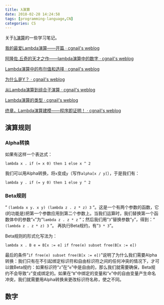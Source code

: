 ```yaml
---
title: λ演算
date: 2018-02-28 14:24:58
tags: [programming-language,CN]
categories: CS
---
```




关于[λ演算](https://zh.wikipedia.org/zh-sg/%CE%9B%E6%BC%94%E7%AE%97)的一些学习笔记。

[我的最爱Lambda演算——开篇 · cgnail's weblog](https://link.zhihu.com/?target=http%3A//cgnail.github.io/academic/lambda-1/)

[阿隆佐.丘奇的天才之作——lambda演算中的数字 · cgnail's weblog](https://link.zhihu.com/?target=http%3A//cgnail.github.io/academic/lambda-2/)

[Lambda演算中的布尔值和选择 · cgnail's weblog](https://link.zhihu.com/?target=http%3A//cgnail.github.io/academic/lambda-3/)

[为什么是Y？ · cgnail's weblog](https://link.zhihu.com/?target=http%3A//cgnail.github.io/academic/lambda-4/)

[从Lambda演算到组合子演算 · cgnail's weblog](https://link.zhihu.com/?target=http%3A//cgnail.github.io/academic/lambda-5/)

[Lambda演算的类型 · cgnail's weblog](https://link.zhihu.com/?target=http%3A//cgnail.github.io/academic/lambda-6/)

[终章，Lambda演算建模——程序即证明！ · cgnail's weblog](https://link.zhihu.com/?target=http%3A//cgnail.github.io/academic/lambda-7/)

 <!-- more -->

## 演算规则

### Alpha转换

如果有这样一个表达式：

```
lambda x . if (= x 0) then 1 else x ^ 2 
```

我们可以用Alpha转换，将`x`变成`y`（写作`alpha[x / y]`），于是我们有：

```
lambda y . if (= y 0) then 1 else y ^ 2 
```

### Beta规则

“ `(lambda x y. x y) (lambda z . z * z) 3` “。这是一个有两个参数的函数，它(的功能是)把第一个参数应用到第二个参数上。当我们运算时，我们替换第一个函数体中的参数“`x`”为“`lambda z . z * z` “；然后我们用“`3`”替换参数“`y`”，得到：“ `(lambda z . z * z) 3` “。 再执行Beta规约，有“`3 * 3`”。

Beta规则的形式化写法为：

```
lambda x . B e = B[x := e] if free(e) subset free(B[x := e]) 
```

最后的条件“`if free(e) subset free(B[x := e])`”说明了为什么我们需要Alpha转换：我们只有在不引起绑定标识符和自由标识符之间的任何冲突的情况下，才可以做Beta规约：如果标识符“`z`”在“`e`”中是自由的，那么我们就需要确保，Beta规约不会导致“`z`”变成绑定的。如果在“`B`”中绑定的变量和“`e`”中的自由变量产生命名冲突，我们就需要用Alpha转换来更改标识符名称，使之不同。



## 数字

